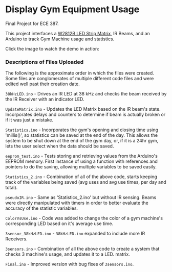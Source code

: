 # Display Gym Equipment Usage
Final Project for ECE 387.

This project interfaces a [W2812B LED Strip Matrix](https://github.com/malloysm/387_midterm), IR Beams, and an Arduino to track Gym Machine usage and statistics.

Click the image to watch the demo in action:


### Descriptions of Files Uploaded

The following is the approximate order in which the files were created. Some files are conglomerates of multiple different code files and were edited well past their creation date.

`38kHzLED.ino`         - Drives an IR LED at 38 kHz and checks the beam received by the IR Receiver with an indicator LED.

`UpdateMatrix.ino`      - Updates the LED Matrix based on the IR beam's state. Incorporates delays and counters to determine if beam is actually broken or if it was just a mistake.

`Statistics.ino`        - Incorporates the gym's opening and closing time using 'millis()', so statistics can be saved at the end of the day. This allows the system to be shut down at the end of the gym day, or, if it is a 24hr gym, lets the user select when the data should be saved.

`eeprom_test.ino`       - Tests storing and retrieving values from the Arduino's EEPROM memory. First instance of using a function with references and pointers to do the saving, allowing multiple variables to be saved easily.

`Statistics_2.ino`      - Combination of all of the above code, starts keeping track of the variables being saved (avg uses and avg use times, per day and total).

`pseudoIR.ino`          - Same as 'Statistics_2.ino' but without IR sensing. Beams were directly manipulated with timers in order to better evaluate the accuracy of the statistic variables.

`ColorVsUse.ino`        - Code was added to change the color of a gym machine's corresponding LED based on it's average use time.

`3sensor_38kHzLED.ino`  - `38kHzLED.ino` expanded to include more IR Receivers.

`3sensors.ino`          - Combination of all the above code to create a system that checks 3 machine's usage, and updates it to a LED. matrix.

`Final.ino`             - Improved version with bug fixes of `3sensors.ino`.
